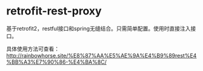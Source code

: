 # retrofit-rest-proxy
基于retrofit2，restful接口和spring无缝结合。只需简单配置。使用时直接注入接口。

具体使用方法可查看：http://rainbowhorse.site/%E8%87%AA%E5%AE%9A%E4%B9%89rest%E4%BB%A3%E7%90%86-%E4%BA%8C/